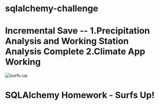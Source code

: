 
# sqlalchemy-challenge


 Incremental Save --  1.Precipitation Analysis and Working Station Analysis Complete   2.Climate App Working 
=======
![surfs-up](https://user-images.githubusercontent.com/82190357/131483610-9e04da8f-2caf-4099-aefa-3f7b1b9bd6f1.png)
# SQLAlchemy Homework - Surfs Up!



